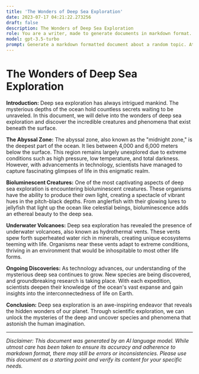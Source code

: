 ```yaml
---
title: 'The Wonders of Deep Sea Exploration'
date: 2023-07-17 04:21:22.273256
draft: false
description: The Wonders of Deep Sea Exploration
role: You are a writer, made to generate documents in markdown format. It is very important that all of the documents you generate are in valid markdown format.
model: gpt-3.5-turbo
prompt: Generate a markdown formatted document about a random topic. At the bottom, include a disclaimer explaining that the document was generated by you. The first line of the document should be the title. Make sure that the entire document is in proper markdown format, using a mix of various tags to make the document visually appealing.
---
```


# The Wonders of Deep Sea Exploration

**Introduction:**
Deep sea exploration has always intrigued mankind. The mysterious depths of the ocean hold countless secrets waiting to be unraveled. In this document, we will delve into the wonders of deep sea exploration and discover the incredible creatures and phenomena that exist beneath the surface.

**The Abyssal Zone:**
The abyssal zone, also known as the "midnight zone," is the deepest part of the ocean. It lies between 4,000 and 6,000 meters below the surface. This region remains largely unexplored due to extreme conditions such as high pressure, low temperature, and total darkness. However, with advancements in technology, scientists have managed to capture fascinating glimpses of life in this enigmatic realm.

**Bioluminescent Creatures:**
One of the most captivating aspects of deep sea exploration is encountering bioluminescent creatures. These organisms have the ability to produce their own light, creating a spectacle of vibrant hues in the pitch-black depths. From anglerfish with their glowing lures to jellyfish that light up the ocean like celestial beings, bioluminescence adds an ethereal beauty to the deep sea.

**Underwater Volcanoes:**
Deep sea exploration has revealed the presence of underwater volcanoes, also known as hydrothermal vents. These vents spew forth superheated water rich in minerals, creating unique ecosystems teeming with life. Organisms near these vents adapt to extreme conditions, thriving in an environment that would be inhospitable to most other life forms.

**Ongoing Discoveries:**
As technology advances, our understanding of the mysterious deep sea continues to grow. New species are being discovered, and groundbreaking research is taking place. With each expedition, scientists deepen their knowledge of the ocean's vast expanse and gain insights into the interconnectedness of life on Earth.

**Conclusion:**
Deep sea exploration is an awe-inspiring endeavor that reveals the hidden wonders of our planet. Through scientific exploration, we can unlock the mysteries of the deep and uncover species and phenomena that astonish the human imagination.

---

*Disclaimer: This document was generated by an AI language model. While utmost care has been taken to ensure its accuracy and adherence to markdown format, there may still be errors or inconsistencies. Please use this document as a starting point and verify its content for your specific needs.*